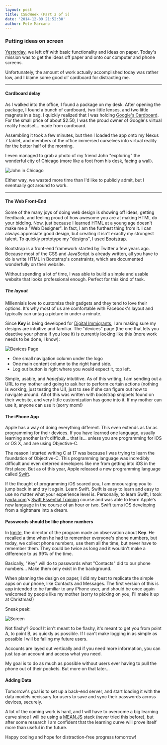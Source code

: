 ```yaml
---
layout: post
title: CSEdWeek (Part 2 of 5)
date: '2014-12-09 21:52:30'
author: Pete Marcano
---
```


### Putting ideas on screen
[Yesterday](/2014/12/08/cs-education-week.html), we left off with basic functionality and ideas on paper. Today's mission was to get the ideas off paper and onto our computer and phone screens.

Unfortunately, the amount of work actually accomplished today was rather low, and I blame some good ol' cardboard for distracting me.

---

#### Cardboard delay

As I walked into the office, I found a package on my desk. After opening the package, I found a bunch of cardboard, two little lenses, and two little magnets in a bag. I quickly realized that I was holding [Google's Cardboard](https://cardboard.withgoogle.com). For the small price of about $2.50, I was the proud owner of Google's virtual reality headset... made from cardboard.

Assembling it took a few minutes, but then I loaded the app onto my Nexus 7 tablet, and members of the office immersed ourselves into virtual reality for the better half of the morning.

I even managed to grab a photo of my friend John "exploring" the wonderful city of Chicago (more like a foot from his desk, facing a wall).

![John in Chicago](/images/2014-12-09-14-43-40.jpg)

Either way, we wasted more time than I'd like to publicly admit, but I eventually got around to work.

---

#### The Web Front-End
Some of the many joys of doing web design is showing off ideas, getting feedback, and feeling proud of how awesome you are at making HTML do your bidding. Now, just because I learned HTML at a young age doesn't make me a "Web Designer". In fact, I am the furthest thing from it. I can always appreciate good design, but creating it isn't exactly my strongest talent. To quickly prototype my "designs", I used [Bootstrap](http://getbootstrap.com/).

Bootstrap is a front-end framework started by Twitter a few years ago. Because most of the CSS and JavaScript is already written, all you have to do is write HTML in Bootstrap's constraints, which are documented wonderfully on their website.

Without spending a lot of time, I was able to build a simple and usable website that looks professional enough. Perfect for this kind of task.

##### The layout
Millennials love to customize their gadgets and they tend to love their options. It's why most of us are comfortable with Facebook's layout and typically can untag a picture in under a minute.

Since **Key** is being developed for [Digital Immigrants](http://www.techopedia.com/definition/28139/digital-immigrant), I am making sure my designs are intuitive and familiar. The "devices" page (the one that lets you deactive your phone if you lose it) is currently looking like this (more work needs to be done, I know):

![Devices Page](/images/Screenshot-2014-12-09-21-00-52.png)

* One small navigation column under the logo
* One main content column to the right hand side.
* Log out button is right where you would expect it, top left.

Simple, usable, and *hopefully* intutitive. As of this writing, I am sending out a URL to my mother and going to ask her to perform certain actions (nothing is working, just testing the UI), just to see if she can figure out how to navigate around. All of this was written with bootstrap snippets found on their website, and very little customization has gone into it. If my mother can use it, anyone can use it (sorry mom!)

#### The iPhone App
Apple has a way of doing everything different. This even extends as far as programming for their devices. If you have learned one language, usually learning another isn't difficult... that is... unless you are programming for iOS or OS X, and are using Objective-C.

The reason I started writing C at 17 was because I was trying to learn the foundation of Objective-C. This programming language was incredibly difficult and even deterred developers like me from getting into iOS in the first place. But as of this year, Apple released a new programming language called [Swift](http://www.apple.com/swift/).

If the thought of programming iOS scared you, I am encouraging you to jump back in and try it again. Learn Swift. Swift is easy to learn and easy to use no matter what your experience level is. Personally, to learn Swift, I took [lynda.com](http://lynda.com)'s [Swift Essential Training](http://www.lynda.com/Swift-tutorials/Swift-Essential-Training/180105-2.html) course and was able to learn Apple's new language in the course of an hour or two. Swift turns iOS developing from a nightmare into a dream.

#### Passwords should be like phone numbers
In [Ignite](http://ignite.ucc.ie), the director of the program made an observation about **Key**. He recalled a time when he had to remember everyone's phone numbers, but today, we collect phone numbers, use them all the time, but never have to remember them. They could be twice as long and it wouldn't make a difference to us 99% of the time.

Basically, "Key" will do to passwords what "Contacts" did to our phone numbers... Make them only exist in the background.

When planning the design on paper, I did my best to replicate the simple apps on our phone, like Contacts and Messages. The first version of this is app intended to be familiar to any iPhone user, and should be once again welcomed by people like my mother (sorry to picking on you, I'll make it up at Christmas!)

Sneak peak:

![Screen](/images/2014-12-09-21-27-45.png)

Not flashy? Good! It isn't meant to be flashy, it's meant to get you from point A, to point B, as quickly as possible. If I can't make logging in as simple as possible I will be failing my future users.

Accounts are layed out vertically and if you need more information, you can just tap an account and access what you need.

My goal is to do as much as possible without users ever having to pull the phone out of their pockets. But more on that later...

#### Adding Data
Tomorrow's goal is to set up a back-end server, and start loading it with the data models necissary for users to save and sync their passwords across devices, securely.

A lot of the coming work is hard, and I will have to overcome a big learning curve since I will be using a [MEAN.JS](http://meanjs.org/) stack (never tried this before), but after some research I am confident that the learning curve will prove itself more than useful in the future.

Happy coding and hope for distraction-free progress tomorrow!
